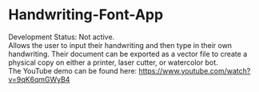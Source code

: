 # Handwriting-Font-App
Development Status: Not active.
<br>
Allows the user to input their handwriting and then type in their own handwriting. Their document can be exported as a vector file to create a physical copy on either a printer, laser cutter, or watercolor bot.
<br>
The YouTube demo can be found here: <a href="https://www.youtube.com/watch?v=9qK6qmGWyB4" target="_blank">https://www.youtube.com/watch?v=9qK6qmGWyB4</a>
